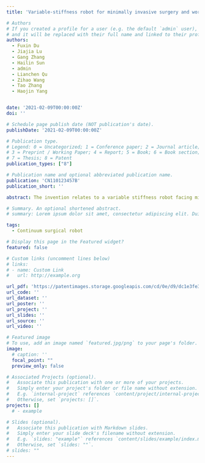 ```yaml
---
title: 'Variable-stiffness robot for minimally invasive surgery and working method'

# Authors
# If you created a profile for a user (e.g. the default `admin` user), write the username (folder name) here
# and it will be replaced with their full name and linked to their profile.
authors:
  - Fuxin Du
  - Jiajia Lu
  - Gang Zhang
  - Hailin Sun
  - admin
  - Lianchen Qu
  - Zihao Wang
  - Tao Zhang
  - Haojin Yang


date: '2021-02-09T00:00:00Z'
doi: ''

# Schedule page publish date (NOT publication's date).
publishDate: '2021-02-09T00:00:00Z'

# Publication type.
# Legend: 0 = Uncategorized; 1 = Conference paper; 2 = Journal article;
# 3 = Preprint / Working Paper; 4 = Report; 5 = Book; 6 = Book section;
# 7 = Thesis; 8 = Patent
publication_types: ["8"]

# Publication name and optional abbreviated publication name.
publication: 'CN110123457B'
publication_short: ''

abstract: The invention relates to a variable stiffness robot facing minimally invasive surgery and a working method, wherein the variable stiffness robot comprises the following components:mechanical arm:the front end of the flexible pipe is connected with a mechanical arm support fixed on a bottom plate and comprises a flexible pipe, a plurality of joints and a plurality of groups of ropes, the adjacent joints are in spherical contact, the flexible pipe penetrates through all the joints, the ropes penetrate through all the joints and are uniformly distributed along the circumference concentrically arranged with the joints, two ropes in one group are arranged at two ends of the circumference diameter, one end part of each rope is fixedly connected with the joint at the tail end of the mechanical arm, and the other end of each rope penetrates through the mechanical arm support; a bending mechanism:the rope winding machine comprises a plurality of rotatable turntables arranged on a bottom plate, wherein two ropes in one group are fixedly connected with the same turntable after penetrating through a mechanical arm support, and one rope can be retracted and released while the other rope is rotated by the turntables; rigid rod:the robot can extend into or out of the flexible pipe to change the rigidity of the mechanical arm, and can provide rigid support for the mechanical arm, so that the damage to a human body is avoided.

# Summary. An optional shortened abstract.
# summary: Lorem ipsum dolor sit amet, consectetur adipiscing elit. Duis posuere tellus ac convallis placerat. Proin tincidunt magna sed ex sollicitudin condimentum.

tags: 
  - Continuum surgical robot

# Display this page in the Featured widget?
featured: false

# Custom links (uncomment lines below)
# links:
# - name: Custom Link
#   url: http://example.org

url_pdf: 'https://patentimages.storage.googleapis.com/cd/0e/d9/dc1e3fe3ff1287/CN110123457B.pdf'
url_code: ''
url_dataset: ''
url_poster: ''
url_project: ''
url_slides: ''
url_source: ''
url_video: ''

# Featured image
# To use, add an image named `featured.jpg/png` to your page's folder.
image:
  # caption: ''
  focal_point: ""
  preview_only: false

# Associated Projects (optional).
#   Associate this publication with one or more of your projects.
#   Simply enter your project's folder or file name without extension.
#   E.g. `internal-project` references `content/project/internal-project/index.md`.
#   Otherwise, set `projects: []`.
projects: []
  # - example

# Slides (optional).
#   Associate this publication with Markdown slides.
#   Simply enter your slide deck's filename without extension.
#   E.g. `slides: "example"` references `content/slides/example/index.md`.
#   Otherwise, set `slides: ""`.
# slides: ""
---
```

